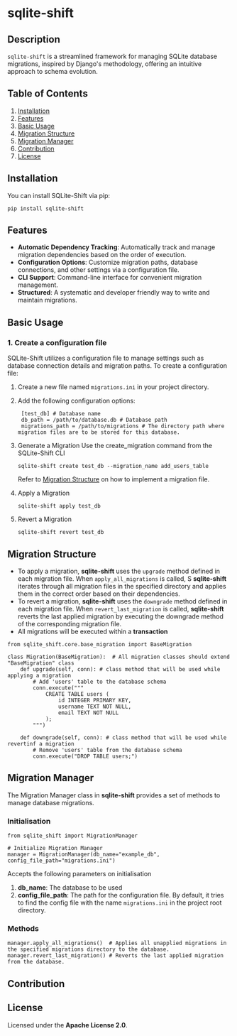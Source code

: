 # sqlite-shift

## Description
`sqlite-shift` is a streamlined framework for managing SQLite database migrations, inspired by Django's methodology, offering an intuitive approach to schema evolution.

## Table of Contents
1. [Installation](#installation)
2. [Features](#features)
3. [Basic Usage](#basic-usage)
4. [Migration Structure](#migration-structure)
5. [Migration Manager](#migration-manager)
6. [Contribution](#Contribution)
7. [License](#License)

## Installation
You can install SQLite-Shift via pip:
```
pip install sqlite-shift
```
## Features
* **Automatic Dependency Tracking**: Automatically track and manage migration dependencies based on the order of execution.
* **Configuration Options**: Customize migration paths, database connections, and other settings via a configuration file.
* **CLI Support**: Command-line interface for convenient migration management.
* **Structured**: A systematic and developer friendly way to write and maintain migrations.

## Basic Usage

### 1. Create a configuration file
SQLite-Shift utilizes a configuration file to manage settings such as database connection details and migration paths. To create a configuration file:
1. Create a new file named `migrations.ini` in your project directory.
2. Add the following configuration options:
   ```
    [test_db] # Database name  
    db_path = /path/to/database.db # Database path
    migrations_path = /path/to/migrations # The directory path where migration files are to be stored for this database.
   ```
 3. Generate a Migration
    Use the create_migration command from the SQLite-Shift CLI
    ```
    sqlite-shift create test_db --migration_name add_users_table
    ```
    Refer to [Migration Structure](#migration-structure) on how to implement a migration file.

 5. Apply a Migration
    ```
    sqlite-shift apply test_db
    ```
 6. Revert a Migration
    ```
    sqlite-shift revert test_db
    ```
    


## Migration Structure
* To apply a migration, **sqlite-shift** uses the `upgrade` method defined in each migration file. When `apply_all_migrations` is called, S **sqlite-shift** iterates through all migration files in the specified directory and applies them in the correct order based on their dependencies.
* To revert a migration, **sqlite-shift** uses the `downgrade` method defined in each migration file. When `revert_last_migration` is called,  **sqlite-shift** reverts the last applied migration by executing the downgrade method of the corresponding migration file.
* All migrations will be executed within a **transaction**

```
from sqlite_shift.core.base_migration import BaseMigration

class Migration(BaseMigration):  # All migration classes should extend "BaseMigration" class
    def upgrade(self, conn): # class method that will be used while applying a migration
        # Add 'users' table to the database schema
        conn.execute("""
            CREATE TABLE users (
                id INTEGER PRIMARY KEY,
                username TEXT NOT NULL,
                email TEXT NOT NULL
            );
        """)

    def downgrade(self, conn): # class method that will be used while revertinf a migration
        # Remove 'users' table from the database schema
        conn.execute("DROP TABLE users;")

```

## Migration Manager
The Migration Manager class in **sqlite-shift** provides a set of methods to manage database migrations.

### Initialisation
```
from sqlite_shift import MigrationManager

# Initialize Migration Manager
manager = MigrationManager(db_name="example_db", config_file_path="migrations.ini")
```
Accepts the following parameters on initialisation
1. **db_name**: The database to be used
2. **config_file_path**: The path for the configuration file. By default, it tries to find the config file with the name `migrations.ini` in the project root directory.

### Methods

```
manager.apply_all_migrations()  # Applies all unapplied migrations in the specified migrations directory to the database.
manager.revert_last_migration() # Reverts the last applied migration from the database.
```

## Contribution
## License
Licensed under the **Apache License 2.0**.
